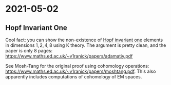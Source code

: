 # 2021-05-02

## Hopf Invariant One

Cool fact: you can show the non-existence of [Hopf invariant one](../Unsorted/Hopf%20invariant%20one.md) elements in dimensions $1,2,4,8$ using K theory. 
The argument is pretty clean, and the paper is only 8 pages: <https://www.maths.ed.ac.uk/~v1ranick/papers/adamatiy.pdf>

See Mosh-Tang for the original proof using cohomology operations: <https://www.maths.ed.ac.uk/~v1ranick/papers/moshtang.pdf>.
This also apparently includes computations of cohomology of EM spaces.


